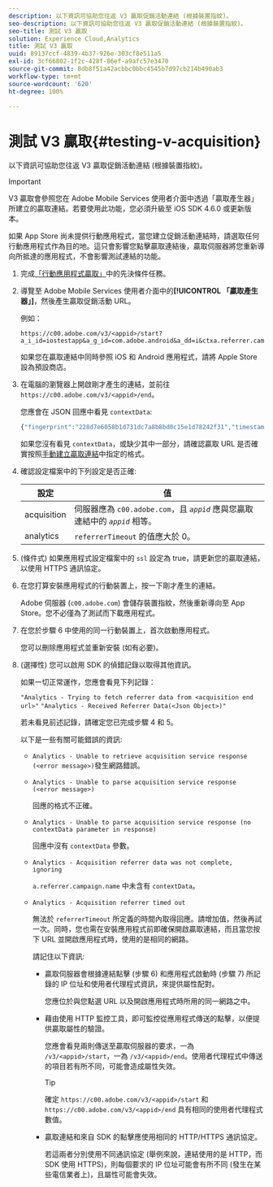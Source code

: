 ```yaml
---
description: 以下資訊可協助您往返 V3 贏取促銷活動連結 (根據裝置指紋)。
seo-description: 以下資訊可協助您往返 V3 贏取促銷活動連結 (根據裝置指紋)。
seo-title: 測試 V3 贏取
solution: Experience Cloud,Analytics
title: 測試 V3 贏取
uuid: 89137ccf-4839-4b37-926e-303cf8e511a5
exl-id: 3cf66802-1f2c-428f-86ef-a9afc57e3470
source-git-commit: 8db8f51a42acbbc0bbc4545b7d97cb214b490ab3
workflow-type: tm+mt
source-wordcount: '620'
ht-degree: 100%

---
```


# 測試 V3 贏取{#testing-v-acquisition}

以下資訊可協助您往返 V3 贏取促銷活動連結 (根據裝置指紋)。

>[!IMPORTANT]
>
>V3 贏取會參照您在 Adobe Mobile Services 使用者介面中透過「贏取產生器」所建立的贏取連結。若要使用此功能，您必須升級至 iOS SDK 4.6.0 或更新版本。

如果 App Store 尚未提供行動應用程式，當您建立促銷活動連結時，請選取任何行動應用程式作為目的地。這只會影響您點擊贏取連結後，贏取伺服器將您重新導向所抵達的應用程式，不會影響測試連結的功能。

1. 完成[「行動應用程式贏取」](/help/ios/acquisition-main/acquisition.md)中的先決條件任務。
1. 導覽至 Adobe Mobile Services 使用者介面中的&#x200B;**[!UICONTROL 「贏取產生器」]**，然後產生贏取促銷活動 URL。

   例如：

   ```
   https://c00.adobe.com/v3/<appid>/start?a_i_id=iostestapp&a_g_id=com.adobe.android&a_dd=i&ctxa.referrer.campaign.name=name&ctxa.referrer.campaign.trackingcode=trackingcode
   ```


   如果您在贏取連結中同時參照 iOS 和 Android 應用程式，請將 Apple Store 設為預設商店。
1. 在電腦的瀏覽器上開啟剛才產生的連結，並前往 `https://c00.adobe.com/v3/<appid>/end`。

   您應會在 JSON 回應中看見 `contextData`:

   ```js
   {"fingerprint":"228d7e6058b1d731dc7a8b8bd0c15e1d78242f31","timestamp":1457989293,"appguid":"","contextData":{"a.referrer.campaign.name":"name","a.referrer.campaign.trackingcode":"trackingcode"}}.
   ```

   如果您沒有看見 `contextData`，或缺少其中一部分，請確認贏取 URL 是否確實按照[手動建立贏取連結](/help/using/acquisition-main/c-marketing-links-builder/acquisition-link-manual.md)中指定的格式。
1. 確認設定檔案中的下列設定是否正確:

   | 設定 | 值 |
   |--- |--- |
   | acquisition | 伺服器應為 `c00.adobe.com`，且 *`appid`* 應與您贏取連結中的 *`appid`* 相等。 |
   | analytics | `referrerTimeout` 的值應大於 0。 |


1. (條件式) 如果應用程式設定檔案中的 `ssl` 設定為 true，請更新您的贏取連結，以使用 HTTPS 通訊協定。
1. 在您打算安裝應用程式的行動裝置上，按一下剛才產生的連結。

   Adobe 伺服器 (`c00.adobe.com`) 會儲存裝置指紋，然後重新導向至 App Store。您不必僅為了測試而下載應用程式。
1. 在您於步驟 6 中使用的同一行動裝置上，首次啟動應用程式。

   您可以刪除應用程式並重新安裝 (如有必要)。
1. (選擇性) 您可以啟用 SDK 的偵錯記錄以取得其他資訊。

   如果一切正常運作，您應會看見下列記錄：

   `"Analytics - Trying to fetch referrer data from <acquisition end url>"`
   `"Analytics - Received Referrer Data(<Json Object>)"`

   若未看見前述記錄，請確定您已完成步驟 4 和 5。

   以下是一些有關可能錯誤的資訊:

   * `Analytics - Unable to retrieve acquisition service response (<error message>)`發生網路錯誤。

   * `Analytics - Unable to parse acquisition service response (<error message>)`

      回應的格式不正確。

   * `Analytics - Unable to parse acquisition service response (no contextData parameter in response)`

      回應中沒有 `contextData` 參數。

   * `Analytics - Acquisition referrer data was not complete, ignoring`

      `a.referrer.campaign.name` 中未含有 `contextData`。

   * `Analytics - Acquisition referrer timed out`

      無法於 `referrerTimeout` 所定義的時間內取得回應。請增加值，然後再試一次。同時，您也需在安裝應用程式前即確保開啟贏取連結，而且當您按下 URL 並開啟應用程式時，使用的是相同的網路。

      請記住以下資訊:

      * 贏取伺服器會根據連結點擊 (步驟 6) 和應用程式啟動時 (步驟 7) 所記錄的 IP 位址和使用者代理程式資訊，來提供屬性配對。

         您應位於與您點選 URL 以及開啟應用程式時所用的同一網路之中。

      * 藉由使用 HTTP 監控工具，即可監控從應用程式傳送的點擊，以便提供贏取屬性的驗證。

         您應會看見兩則傳送至贏取伺服器的要求，一為 `/v3/<appid>/start`，一為 `/v3/<appid>/end`。使用者代理程式中傳送的項目若有所不同，可能會造成屬性失效。

         >[!TIP]
         >
         >確定 `https://c00.adobe.com/v3/<appid>/start` 和 `https://c00.adobe.com/v3/<appid>/end` 具有相同的使用者代理程式數值。

      * 贏取連結和來自 SDK 的點擊應使用相同的 HTTP/HTTPS 通訊協定。

         若這兩者分別使用不同通訊協定 (舉例來說，連結使用的是 HTTP，而 SDK 使用 HTTPS)，則每個要求的 IP 位址可能會有所不同 (發生在某些電信業者上)，且屬性可能會失效。
